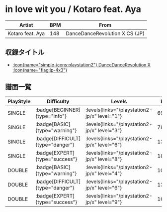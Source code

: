 # in love wit you / Kotaro feat. Aya

|Artist|BPM|From|
|------|---|----|
|Kotaro feat. Aya|148|DanceDanceRevolution X CS (JP)|

## 収録タイトル

- [:icon{name="simple-icons:playstation2"} DanceDanceRevolution X :icon{name="flag:jp-4x3"}](/playstation2-jp/x)

## 譜面一覧

|PlayStyle|Difficulty|Levels|Notes|Movie|
|---------|----------|------|-----|-----|
|SINGLE| :badge[BEGINNER]{type="info"}| :levels{links="/playstation2-jp/x" level="1"}|69/0||
|SINGLE| :badge[BASIC]{type="warning"}| :levels{links="/playstation2-jp/x" level="3"}|78/31||
|SINGLE| :badge[DIFFICULT]{type="danger"}| :levels{links="/playstation2-jp/x" level="6"}|135/47||
|SINGLE| :badge[EXPERT]{type="success"}| :levels{links="/playstation2-jp/x" level="8"}|182/82||
|DOUBLE| :badge[BASIC]{type="warning"}| :levels{links="/playstation2-jp/x" level="4"}|101/34||
|DOUBLE| :badge[DIFFICULT]{type="danger"}| :levels{links="/playstation2-jp/x" level="6"}|134/58||
|DOUBLE| :badge[EXPERT]{type="success"}| :levels{links="/playstation2-jp/x" level="9"}|169/100||

